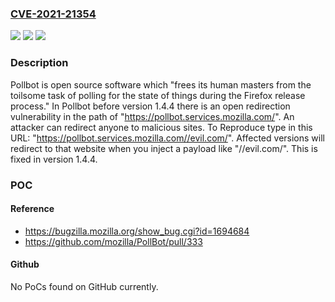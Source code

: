 ### [CVE-2021-21354](https://cve.mitre.org/cgi-bin/cvename.cgi?name=CVE-2021-21354)
![](https://img.shields.io/static/v1?label=Product&message=PollBot&color=blue)
![](https://img.shields.io/static/v1?label=Version&message=%3C%201.4.4%20&color=brightgreen)
![](https://img.shields.io/static/v1?label=Vulnerability&message=%7B%22CWE-601%22%3A%22URL%20Redirection%20to%20Untrusted%20Site%20('Open%20Redirect')%22%7D&color=brightgreen)

### Description

Pollbot is open source software which "frees its human masters from the toilsome task of polling for the state of things during the Firefox release process." In Pollbot before version 1.4.4 there is an open redirection vulnerability in the path of "https://pollbot.services.mozilla.com/". An attacker can redirect anyone to malicious sites. To Reproduce type in this URL: "https://pollbot.services.mozilla.com//evil.com/". Affected versions will redirect to that website when you inject a payload like "//evil.com/". This is fixed in version 1.4.4.

### POC

#### Reference
- https://bugzilla.mozilla.org/show_bug.cgi?id=1694684
- https://github.com/mozilla/PollBot/pull/333

#### Github
No PoCs found on GitHub currently.

